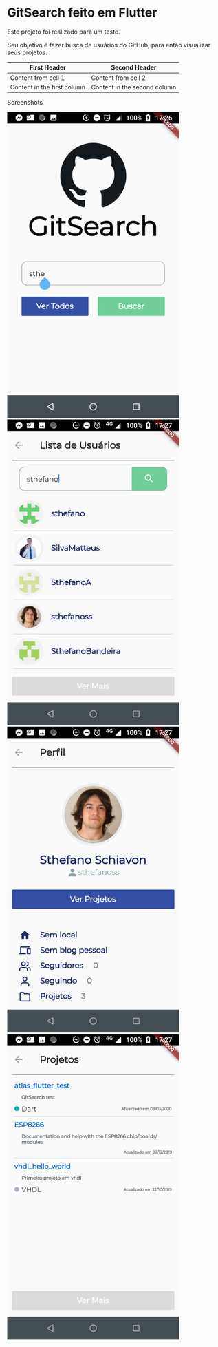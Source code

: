 # GitSearch feito em Flutter 
 <p>Este projeto foi realizado para um teste.</p>
 <p>Seu objetivo é fazer busca de usuários do GitHub, para então visualizar seus projetos.</p>
 
 
 First Header | Second Header
------------ | -------------
Content from cell 1 | Content from cell 2
Content in the first column | Content in the second column
 
 <p>Screenshots</p>
 <img src="1.png" width=400> <img src="2.png" width=400> <img src="3.png" width=400> <img src="4.png" width=400>
